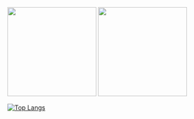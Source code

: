 
<!--
**incalescence/incalescence** is a ✨ _special_ ✨ repository because its `README.md` (this file) appears on your GitHub profile.

Here are some ideas to get you started:

- 🔭 I’m currently working on ...
- 🌱 I’m currently learning ...
- 👯 I’m looking to collaborate on ...
- 🤔 I’m looking for help with ...
- 💬 Ask me about ...
- 📫 How to reach me: ...
- 😄 Pronouns: ...
- ⚡ Fun fact: ...
-->
<p float="left">
<img src="https://user-images.githubusercontent.com/81507755/177552323-45421620-cafc-4509-ae6b-3625a0d018bd.gif" height="200">
<img src="https://user-images.githubusercontent.com/81507755/177553304-3b9af123-ce79-47ed-89c3-757e26262e49.gif" height="200">
</p>

[![Top Langs](https://github-readme-stats.vercel.app/api/top-langs/?username=incalescence&layout=compact)](https://github.com/incalescence/github-readme-stats)


